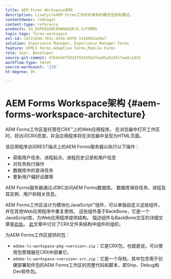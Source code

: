 ```yaml
---
title: AEM Forms Workspace架构
description: LiveCycleAEM Forms工作区的架构的概念信息和概述。
contentOwner: robhagat
content-type: reference
products: SG_EXPERIENCEMANAGER/6.5/FORMS
topic-tags: forms-workspace
exl-id: c6f216d4-781c-4356-b9f0-3324903a28e7
solution: Experience Manager, Experience Manager Forms
feature: HTML5 Forms,Adaptive Forms,Mobile Forms
role: User, Developer
source-git-commit: d7b9e947503df58435b3fee85a92d51fae8c1d2d
workflow-type: tm+mt
source-wordcount: '219'
ht-degree: 0%

---
```


# AEM Forms Workspace架构 {#aem-forms-workspace-architecture}

AEM Forms工作区是托管在CRX™上的Web应用程序。 在浏览器中打开工作区时，将访问CRX资源，并且应用程序将在浏览器中呈现为HTML页面。

该应用程序访问REST端点上的AEM Forms服务器以执行以下操作：

* 获取用户任务、进程起点、进程历史记录和用户信息
* 对任务执行操作
* 数据库中的查询任务
* 更新用户偏好设置等

AEM Forms服务器通过JDBC访问AEM Forms数据库。 数据库保存任务、进程及其实例、用户和相关信息。

AEM Forms工作区设计为模块化JavaScript™组件，可以单独自定义这些组件，并在其他Web应用程序中重复使用。 这些组件基于BackBone，它是一个JavaScript库，为Web应用程序提供结构。 描述组件与BackBone交互的详细文章是[此处](/help/forms/using/backbone-interaction.md)。 [此](/help/forms/using/folder-structure.md)文章中讨论了CRX文件夹结构中组件的组织。

为AEM Forms工作区提供的包：

* `adobe-lc-workspace-pkg-<version>.zip`：它是CRX包，也就是说，可以使用包管理器在CRX中部署它。
* `adobe-lc-workspace-<version>-src.zip`：它是一个存档，其中包含用于创建部署软件包的AEM Forms工作区的完整代码和脚本，即Ship、Debug和Dev软件包。
